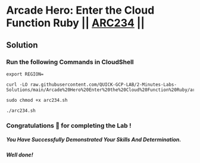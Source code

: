 # Arcade Hero: Enter the Cloud Function Ruby || [ARC234](https://www.cloudskillsboost.google/focuses/98836?parent=catalog) ||

## Solution

### Run the following Commands in CloudShell

```
export REGION=
```
```
curl -LO raw.githubusercontent.com/QUICK-GCP-LAB/2-Minutes-Labs-Solutions/main/Arcade%20Hero%20Enter%20the%20Cloud%20Function%20Ruby/arc234.sh

sudo chmod +x arc234.sh

./arc234.sh
```

### Congratulations 🎉 for completing the Lab !

##### *You Have Successfully Demonstrated Your Skills And Determination.*

#### *Well done!*

